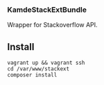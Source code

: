 ### KamdeStackExtBundle
Wrapper for Stackoverflow API.

## Install
```
vagrant up && vagrant ssh
cd /var/www/stackext
composer install
```